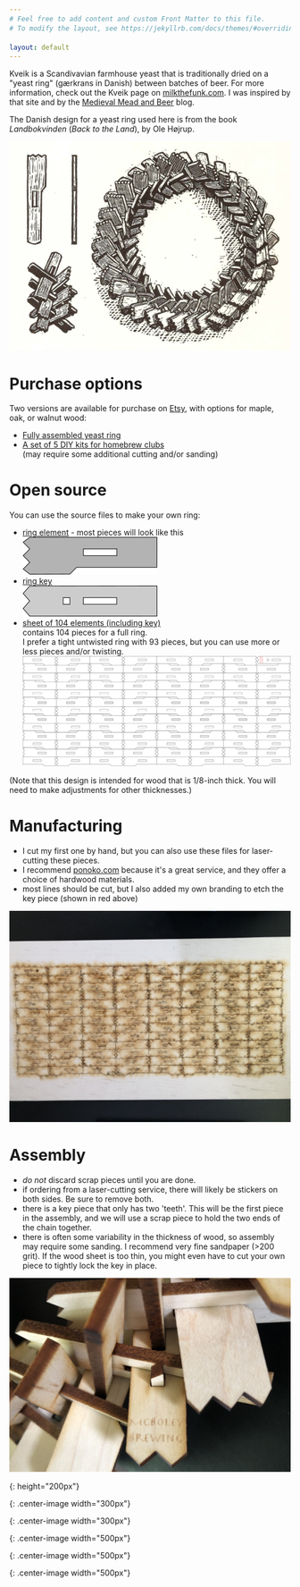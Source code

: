 ```yaml
---
# Feel free to add content and custom Front Matter to this file.
# To modify the layout, see https://jekyllrb.com/docs/themes/#overriding-theme-defaults

layout: default
---
```

Kveik is a Scandivavian farmhouse yeast that is traditionally dried on a "yeast ring" (gærkrans in Danish) between batches of beer.
For more information, check out the Kveik page on [milkthefunk.com](http://www.milkthefunk.com/wiki/Kveik).
I was inspired by that site and by the [Medieval Mead and Beer](https://medievalmeadandbeer.wordpress.com/2019/05/04/how-to-make-a-yeast-ring/) blog.

The Danish design for a yeast ring used here is from the book *Landbokvinden* (*Back to the Land*), by Ole Højrup.

![book]

# Purchase options
Two versions are available for purchase on [Etsy](https://www.etsy.com/shop/McBoley), with options for maple, oak, or walnut wood:
* [Fully assembled yeast ring](https://www.etsy.com/listing/805408744/scandinavian-yeast-ring)
* [A set of 5 DIY kits for homebrew clubs](https://www.etsy.com/listing/806043770/club-kit-diy-5-scandinavian-yeast-rings) <br/>(may require some additional cutting and/or sanding)

# Open source
You can use the source files to make your own ring:
* [ring element](//github.com/JonBoley/kveik-ring/blob/master/ring_element.svg) - most pieces will look like this<br/>![ring_element]
* [ring key](//github.com/JonBoley/kveik-ring/blob/master/ring_key.svg)<br/>![ring_key]
* [sheet of 104 elements (including key)](//github.com/JonBoley/kveik-ring/blob/master/ring_elements_104.svg)<br/>contains 104 pieces for a full ring.<br/>I prefer a tight untwisted ring with 93 pieces, but you can use more or less pieces and/or twisting.<br/>![ring_elements_104]

(Note that this design is intended for wood that is 1/8-inch thick. You will need to make adjustments for other thicknesses.)

# Manufacturing
* I cut my first one by hand, but you can also use these files for laser-cutting these pieces.
* I recommend [ponoko.com](https://ponoko.com) because it's a great service, and they offer a choice of hardwood materials.
* most lines should be cut, but I also added my own branding to etch the key piece (shown in red above)

![laser]

# Assembly
  * *do not* discard scrap pieces until you are done.
  * if ordering from a laser-cutting service, there will likely be stickers on both sides. Be sure to remove both.
  * there is a key piece that only has two 'teeth'. This will be the first piece in the assembly, and we will use a scrap piece to hold the two ends of the chain together.
  * there is often some variability in the thickness of wood, so assembly may require some sanding. I recommend very fine sandpaper (>200 grit). If the wood sheet is too thin, you might even have to cut your own piece to tightly lock the key in place.

![key]

[book]: /assets/img/landbokvinden.jpg
{: height="200px"}

[ring_element]: /assets/img/ring_element.png
{: .center-image width="300px"}

[ring_key]: /assets/img/ring_key.png
{: .center-image width="300px"}

[ring_elements_104]: /assets/img/ring_elements_104.png
{: .center-image width="500px"}

[key]: /assets/img/key.jpg
{: .center-image width="500px"}

[laser]: /assets/img/wood_laser_sheet.jpg
{: .center-image width="500px"}
